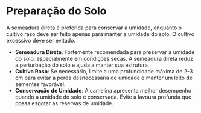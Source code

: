 # Preparação do Solo

A semeadura direta é preferida para conservar a umidade, enquanto o cultivo raso deve ser feito apenas para manter a umidade do solo. O cultivo excessivo deve ser evitado.

- **Semeadura Direta**: Fortemente recomendada para preservar a umidade do solo, especialmente em condições secas. A semeadura direta reduz a perturbação do solo e ajuda a manter sua estrutura.
- **Cultivo Raso**: Se necessário, limite a uma profundidade máxima de 2-3 cm para evitar a perda desnecessária de umidade e manter um leito de sementes favorável.
- **Conservação de Umidade**: A camelina apresenta melhor desempenho quando a umidade do solo é conservada. Evite a lavoura profunda que possa esgotar as reservas de umidade.